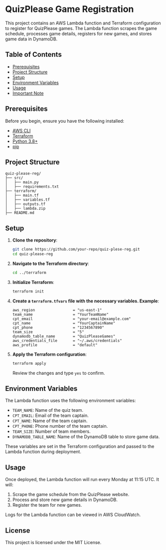 
# QuizPlease Game Registration

This project contains an AWS Lambda function and Terraform configuration to register for QuizPlease games. The Lambda function scrapes the game schedule, processes game details, registers for new games, and stores game data in DynamoDB.

## Table of Contents

- [Prerequisites](#prerequisites)
- [Project Structure](#project-structure)
- [Setup](#setup)
- [Environment Variables](#environment-variables)
- [Usage](#usage)
- [Important Note](#important-note)

## Prerequisites

Before you begin, ensure you have the following installed:

- [AWS CLI](https://aws.amazon.com/cli/)
- [Terraform](https://www.terraform.io/)
- [Python 3.8+](https://www.python.org/)
- [pip](https://pip.pypa.io/en/stable/)

## Project Structure

```plaintext
quiz-please-reg/
├── src/
│   ├── main.py
│   ├── requirements.txt
├── terraform/
│   ├── main.tf
│   ├── variables.tf
│   ├── outputs.tf
│   ├── lambda.zip
├── README.md
```

## Setup

1. **Clone the repository**:

   ```bash
   git clone https://github.com/your-repo/quiz-plese-reg.git
   cd quiz-please-reg

2. **Navigate to the Terraform directory**:

   ```bash
   cd ../terraform
   ```

3. **Initialize Terraform**:

   ```bash
   terraform init
   ```

4. **Create a `terraform.tfvars` file with the necessary variables. Example**:

   ```hcl
   aws_region                 = "us-east-1"
   team_name                  = "YourTeamName"
   cpt_email                  = "your-email@example.com"
   cpt_name                   = "YourCaptainName"
   cpt_phone                  = "1234567890"
   team_size                  = "5"
   dynamodb_table_name        = "QuizPleaseGames"
   aws_credentials_file       = "~/.aws/credentials"
   aws_profile                = "default"
   ```

4. **Apply the Terraform configuration**:

   ```bash
   terraform apply
   ```

   Review the changes and type `yes` to confirm.

## Environment Variables

The Lambda function uses the following environment variables:

- `TEAM_NAME`: Name of the quiz team.
- `CPT_EMAIL`: Email of the team captain.
- `CPT_NAME`: Name of the team captain.
- `CPT_PHONE`: Phone number of the team captain.
- `TEAM_SIZE`: Number of team members.
- `DYNAMODB_TABLE_NAME`: Name of the DynamoDB table to store game data.

These variables are set in the Terraform configuration and passed to the Lambda function during deployment.

## Usage

Once deployed, the Lambda function will run every Monday at 11:15 UTC. It will:

1. Scrape the game schedule from the QuizPlease website.
2. Process and store new game details in DynamoDB.
3. Register the team for new games.

Logs for the Lambda function can be viewed in AWS CloudWatch.

## License

This project is licensed under the MIT License.
